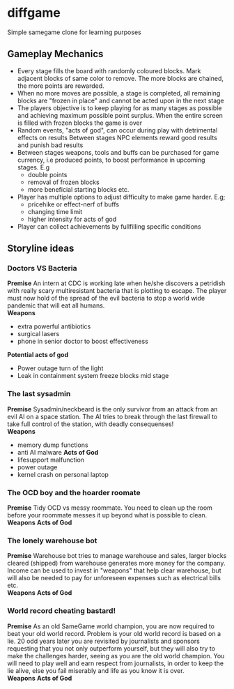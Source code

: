 # diffgame
Simple samegame clone for learning purposes

## Gameplay Mechanics
* Every stage fills the board with randomly coloured blocks. Mark adjacent blocks of same color to remove. The more blocks are chained, the more points are rewarded.
* When no more moves are possible, a stage is completed, all remaining blocks are "frozen in place" and cannot be acted upon in the next stage
* The players objective is to keep playing for as many stages as possible and achieving maximum possible point surplus. When the entire screen is filled with frozen blocks the game is over
* Random events, "acts of god", can occur during play with detrimental effects on results
Between stages NPC elements reward good results and punish bad results
* Between stages weapons, tools and buffs can be purchased for game currency, i.e produced points, to boost performance in upcoming stages. E.g 
  * double points
  * removal of frozen blocks
  * more beneficial starting blocks etc.
* Player has multiple options to adjust difficulty to make game harder. E.g;
  * pricehike or effect-nerf of buffs
  * changing time limit
  * higher intensity for acts of god
* Player can collect achievements by fullfilling specific conditions 


## Storyline ideas
### Doctors VS Bacteria
**Premise** An intern at CDC is working late when he/she discovers a petridish with really scary multiresistant bacteria that is plotting to escape. The player must now hold of the spread of the evil bacteria to stop a world wide pandemic that will eat all humans.  
**Weapons**
* extra powerful antibiotics
* surgical lasers
* phone in senior doctor to boost effectiveness

**Potential acts of god**
* Power outage turn of the light
* Leak in containment system freeze blocks mid stage

### The last sysadmin
**Premise** Sysadmin/neckbeard is the only survivor from an attack from an evil AI on a space station. The AI tries to break through the last firewall to take full control of the station, with deadly consequenses!  
**Weapons**
* memory dump functions
* anti AI malware
**Acts of God**
* lifesupport malfunction
* power outage
* kernel crash on personal laptop

### The OCD boy and the hoarder roomate
**Premise** Tidy OCD vs messy roommate. You need to clean up the room before your roommate messes it up beyond what is possible to clean.  
**Weapons**
**Acts of God**

### The lonely warehouse bot
**Premise** Warehouse bot tries to manage warehouse and sales, larger blocks cleared (shipped) from warehouse generates more money for the company. Income can be used to invest in "weapons" that help clear warehouse, but will also be needed to pay for unforeseen expenses such as electrical bills etc.  
**Weapons**
**Acts of God**

### World record cheating bastard!
**Premise** As an old SameGame world champion, you are now required to beat your old world record. Problem is your old world record is based on a lie. 20 odd years later you are revisited by journalists and sponsors requesting that you not only outperform yourself, but they will also try to make the challenges harder, seeing as you are the old world champion. You will need to play well and earn respect from journalists, in order to keep the lie alive, else you fail miserably and life as you know it is over.  
**Weapons**
**Acts of God**
